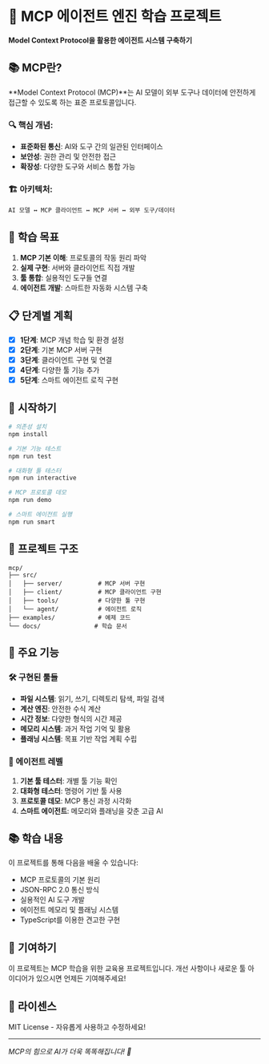 # 🤖 MCP 에이전트 엔진 학습 프로젝트

**Model Context Protocol을 활용한 에이전트 시스템 구축하기**

## 📚 MCP란?

**Model Context Protocol (MCP)**는 AI 모델이 외부 도구나 데이터에 안전하게 접근할 수 있도록 하는 표준 프로토콜입니다.

### 🔍 핵심 개념:
- **표준화된 통신**: AI와 도구 간의 일관된 인터페이스
- **보안성**: 권한 관리 및 안전한 접근
- **확장성**: 다양한 도구와 서비스 통합 가능

### 🏗️ 아키텍처:
```
AI 모델 ↔ MCP 클라이언트 ↔ MCP 서버 ↔ 외부 도구/데이터
```

## 🎯 학습 목표

1. **MCP 기본 이해**: 프로토콜의 작동 원리 파악
2. **실제 구현**: 서버와 클라이언트 직접 개발
3. **툴 통합**: 실용적인 도구들 연결
4. **에이전트 개발**: 스마트한 자동화 시스템 구축

## 📋 단계별 계획

- [x] **1단계**: MCP 개념 학습 및 환경 설정
- [x] **2단계**: 기본 MCP 서버 구현
- [x] **3단계**: 클라이언트 구현 및 연결
- [x] **4단계**: 다양한 툴 기능 추가
- [x] **5단계**: 스마트 에이전트 로직 구현

## 🚀 시작하기

```bash
# 의존성 설치
npm install

# 기본 기능 테스트
npm run test

# 대화형 툴 테스터
npm run interactive

# MCP 프로토콜 데모
npm run demo

# 스마트 에이전트 실행
npm run smart
```

## 📁 프로젝트 구조

```
mcp/
├── src/
│   ├── server/          # MCP 서버 구현
│   ├── client/          # MCP 클라이언트 구현
│   ├── tools/           # 다양한 툴 구현
│   └── agent/           # 에이전트 로직
├── examples/            # 예제 코드
└── docs/               # 학습 문서
```

## 🎯 주요 기능

### 🛠️ 구현된 툴들
- **파일 시스템**: 읽기, 쓰기, 디렉토리 탐색, 파일 검색
- **계산 엔진**: 안전한 수식 계산
- **시간 정보**: 다양한 형식의 시간 제공
- **메모리 시스템**: 과거 작업 기억 및 활용
- **플래닝 시스템**: 목표 기반 작업 계획 수립

### 🤖 에이전트 레벨
1. **기본 툴 테스터**: 개별 툴 기능 확인
2. **대화형 테스터**: 명령어 기반 툴 사용
3. **프로토콜 데모**: MCP 통신 과정 시각화
4. **스마트 에이전트**: 메모리와 플래닝을 갖춘 고급 AI

## 📚 학습 내용

이 프로젝트를 통해 다음을 배울 수 있습니다:
- MCP 프로토콜의 기본 원리
- JSON-RPC 2.0 통신 방식
- 실용적인 AI 도구 개발
- 에이전트 메모리 및 플래닝 시스템
- TypeScript를 이용한 견고한 구현

## 🤝 기여하기

이 프로젝트는 MCP 학습을 위한 교육용 프로젝트입니다. 
개선 사항이나 새로운 툴 아이디어가 있으시면 언제든 기여해주세요!

## 📄 라이센스

MIT License - 자유롭게 사용하고 수정하세요!

---
*MCP의 힘으로 AI가 더욱 똑똑해집니다! 🎉* 